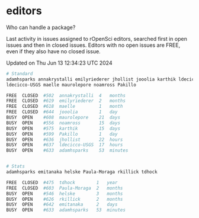 # editors

Who can handle a package?

Last activity in issues assigned to rOpenSci editors, searched first in open
issues and then in closed issues. Editors with no open issues are FREE, even if
they also have no closed issue.


Updated on Thu Jun 13 12:34:23 UTC 2024

```bash
# Standard
adamhsparks annakrystalli emilyriederer jhollist jooolia karthik ldecicco
ldecicco-USGS maelle maurolepore noamross Pakillo

FREE  CLOSED  #502  annakrystalli  4   months
FREE  CLOSED  #619  emilyriederer  2   months
FREE  CLOSED  #618  maelle         1   month
FREE  CLOSED  #644  jooolia        1   day
BUSY  OPEN    #608  maurolepore    21  days
BUSY  OPEN    #556  noamross       15  days
BUSY  OPEN    #575  karthik        15  days
BUSY  OPEN    #599  Pakillo        1   day
BUSY  OPEN    #636  jhollist       22  hours
BUSY  OPEN    #637  ldecicco-USGS  17  hours
BUSY  OPEN    #633  adamhsparks    53  minutes


# Stats
adamhsparks emitanaka helske Paula-Moraga rkillick tdhock

FREE  CLOSED  #475  tdhock        1   year
FREE  CLOSED  #603  Paula-Moraga  2   months
BUSY  OPEN    #546  helske        3   months
BUSY  OPEN    #626  rkillick      2   months
BUSY  OPEN    #642  emitanaka     2   days
BUSY  OPEN    #633  adamhsparks   53  minutes
```
